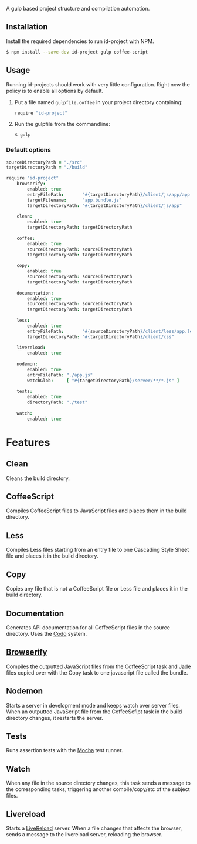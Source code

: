 A gulp based project structure and compilation automation.

## Installation

Install the required dependencies to run id-project with NPM.

```bash
$ npm install --save-dev id-project gulp coffee-script
```

## Usage

Running id-projects should work with very little configuration. Right now the
policy is to enable all options by default.

1. Put a file named `gulpfile.coffee` in your project directory containing:

   ```coffee
   require "id-project"
   ```

2. Run the gulpfile from the commandline:

   ```bash
   $ gulp
   ```

### Default options

```coffee
sourceDirectoryPath = "./src"
targetDirectoryPath = "./build"

require "id-project"
	browserify:
		enabled: true
		entryFilePath:       "#{targetDirectoryPath}/client/js/app/app.js"
		targetFilename:      "app.bundle.js"
		targetDirectoryPath: "#{targetDirectoryPath}/client/js/app"
		
	clean:
		enabled: true
		targetDirectoryPath: targetDirectoryPath
		
	coffee:
		enabled: true
		sourceDirectoryPath: sourceDirectoryPath
		targetDirectoryPath: targetDirectoryPath
		
	copy:
		enabled: true
		sourceDirectoryPath: sourceDirectoryPath
		targetDirectoryPath: targetDirectoryPath
		
	documentation:
		enabled: true
		sourceDirectoryPath: sourceDirectoryPath
		targetDirectoryPath: targetDirectoryPath
		
	less:
		enabled: true
		entryFilePath:       "#{sourceDirectoryPath}/client/less/app.less"
		targetDirectoryPath: "#{targetDirectoryPath}/client/css"
		
	livereload:
		enabled: true
		
	nodemon:
		enabled: true
		entryFilePath: "./app.js"
		watchGlob:     [ "#{targetDirectoryPath}/server/**/*.js" ]
		
	tests:
		enabled: true
		directoryPath: "./test"
		
	watch:
		enabled: true
```

# Features

## Clean
Cleans the build directory.

## CoffeeScript
Compiles CoffeeScript files to JavaScript files and places them in the build
directory.

## Less
Compiles Less files starting from an entry file to one Cascading Style Sheet
file and places it in the build directory.

## Copy
Copies any file that is not a CoffeeScript file or Less file and places it in
the build directory.

## Documentation
Generates API documentation for all CoffeeScript files in the source directory.
Uses the [Codo](https://github.com/coffeedoc/codo) system.

## [Browserify](https://github.com/substack/node-browserify)
Compiles the outputted JavaScript files from the CoffeeScript task and Jade
files copied over with the Copy task to one javascript file called the bundle.

## Nodemon
Starts a server in development mode and keeps watch over server files. When an
outputted JavaScript file from the CoffeeScfipt task in the build directory
changes, it restarts the server.

## Tests
Runs assertion tests with the [Mocha](http://visionmedia.github.io/mocha/) test
runner.

## Watch
When any file in the source directory changes, this task sends a message to the
corresponding tasks, triggering another compile/copy/etc of the subject files.

## Livereload
Starts a [LiveReload](http://livereload.com/) server. When a file changes that
affects the browser, sends a message to the livereload server, reloading the
browser.
